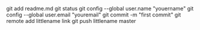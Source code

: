 git add readme.md
git status
git config --global user.name "youername"
git config --global user.email "youremail"
git commit -m "first commit"
git remote add littlename link
git push littlename master

